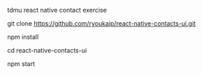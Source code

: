 tdmu react native contact exercise

git clone https://github.com/ryoukaip/react-native-contacts-ui.git

npm install

cd react-native-contacts-ui

npm start
